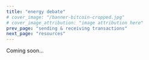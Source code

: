 ```yaml
---
title: "energy debate"
# cover_image: "/banner-bitcoin-cropped.jpg"
# cover_image_attribution: "image attribution here"
prev_page: "sending & receiving transactions"
next_page: "resources"
---
```


Coming soon...

